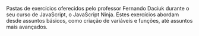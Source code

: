 Pastas de exercícios oferecidos pelo professor Fernando Daciuk durante o seu curso de JavaScript, o JavaScript Ninja.
Estes exercícios abordam desde assuntos básicos, como criação de variáveis e funções, até assuntos mais avançados.